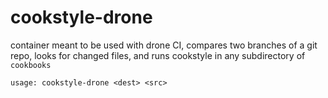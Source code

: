 # cookstyle-drone

container meant to be used with drone CI, compares two branches of a git repo, looks for changed files, and runs cookstyle in any subdirectory of `cookbooks`

```
usage: cookstyle-drone <dest> <src>
```


